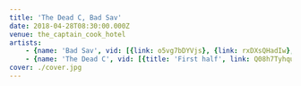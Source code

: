 ```yaml
---
title: 'The Dead C, Bad Sav'
date: 2018-04-28T08:30:00.000Z
venue: the_captain_cook_hotel
artists:
    - {name: 'Bad Sav', vid: [{link: o5vg7bDYVjs}, {link: rxDXsQHadIw}, {link: 4VBXflh67f0}]}
    - {name: 'The Dead C', vid: [{title: 'First half', link: Q08h7Tyhqu0}, {title: 'Last quarter', link: sZvccyLtezo}]}
cover: ./cover.jpg
---
```

